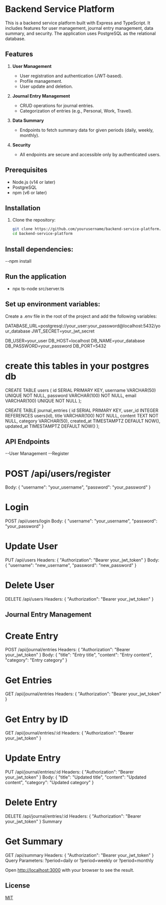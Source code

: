 # Backend Service Platform

This is a backend service platform built with Express and TypeScript. It includes features for user management, journal entry management, data summary, and security. The application uses PostgreSQL as the relational database.

## Features

1. **User Management**
   - User registration and authentication (JWT-based).
   - Profile management.
   - User update and deletion.

2. **Journal Entry Management**
   - CRUD operations for journal entries.
   - Categorization of entries (e.g., Personal, Work, Travel).

3. **Data Summary**
   - Endpoints to fetch summary data for given periods (daily, weekly, monthly).

4. **Security**
   - All endpoints are secure and accessible only by authenticated users.

## Prerequisites

- Node.js (v14 or later)
- PostgreSQL
- npm (v6 or later)

## Installation

1. Clone the repository:
   ```bash
   git clone https://github.com/yourusername/backend-service-platform.git
   cd backend-service-platform
## Install dependencies:

--npm install

## Run the application 
-  npx ts-node src/server.ts

## Set up environment variables:
Create a .env file in the root of the project and add the following variables:

DATABASE_URL=postgresql://your_user:your_password@localhost:5432/your_database
JWT_SECRET=your_jwt_secret

DB_USER=your_user
DB_HOST=localhost
DB_NAME=your_database
DB_PASSWORD=your_password
DB_PORT=5432
# create this tables in your postgres db
CREATE TABLE users (
  id SERIAL PRIMARY KEY,
  username VARCHAR(50) UNIQUE NOT NULL,
  password VARCHAR(100) NOT NULL,
  email VARCHAR(100) UNIQUE NOT NULL
);

CREATE TABLE journal_entries (
  id SERIAL PRIMARY KEY,
  user_id INTEGER REFERENCES users(id),
  title VARCHAR(100) NOT NULL,
  content TEXT NOT NULL,
  category VARCHAR(50),
  created_at TIMESTAMPTZ DEFAULT NOW(),
  updated_at TIMESTAMPTZ DEFAULT NOW()
);

## API Endpoints
--User Management
--Register

# POST /api/users/register
Body: { "username": "your_username", "password": "your_password" }

# Login

POST /api/users/login
Body: { "username": "your_username", "password": "your_password" }

# Update User

 PUT /api/users
Headers: { "Authorization": "Bearer your_jwt_token" }
Body: { "username": "new_username", "password": "new_password" }

# Delete User

DELETE /api/users
Headers: { "Authorization": "Bearer your_jwt_token" }


## Journal Entry Management
# Create Entry

POST /api/journal/entries
Headers: { "Authorization": "Bearer your_jwt_token" }
Body: { "title": "Entry title", "content": "Entry content", "category": "Entry category" }
# Get Entries

GET /api/journal/entries
Headers: { "Authorization": "Bearer your_jwt_token" }

# Get Entry by ID

GET /api/journal/entries/:id
Headers: { "Authorization": "Bearer your_jwt_token" }

# Update Entry

PUT /api/journal/entries/:id
Headers: { "Authorization": "Bearer your_jwt_token" }
Body: { "title": "Updated title", "content": "Updated content", "category": "Updated category" }

# Delete Entry

DELETE /api/journal/entries/:id
Headers: { "Authorization": "Bearer your_jwt_token" }
Summary

# Get Summary
GET /api/summary
Headers: { "Authorization": "Bearer your_jwt_token" }
Query Parameters: ?period=daily or ?period=weekly or ?period=monthly


Open [http://localhost:3000](http://localhost:3000) with your browser to see the result.

## License

[MIT](https://choosealicense.com/licenses/mit/)